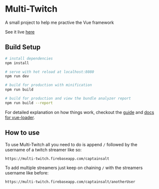 # Multi-Twitch

A small project to help me practive the Vue framework

See it live [here](https://multi-twitch.firebaseapp.com)

## Build Setup

``` bash
# install dependencies
npm install

# serve with hot reload at localhost:8080
npm run dev

# build for production with minification
npm run build

# build for production and view the bundle analyzer report
npm run build --report
```

For detailed explanation on how things work, checkout the [guide](http://vuejs-templates.github.io/webpack/) and [docs for vue-loader](http://vuejs.github.io/vue-loader).

## How to use
To use Multi-Twitch all you need to do is append `/` followed by the username of a twitch streamer like so:

```https://multi-twitch.firebaseapp.com/captainsalt```

To add multiple streamers just keep on chaining `/` with the streamers username like before:

```https://multi-twitch.firebaseapp.com/captainsalt/anotherUser```

